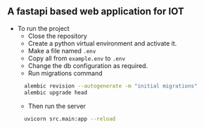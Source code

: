 ## A fastapi based web application for IOT

- To run the project
    - Close the repository
    - Create a python virtual environment and activate it.
    - Make a file named ``.env``
    - Copy all from ``example.env`` to ``.env``
    - Change the db configuration as required.
    - Run migrations command
  ```bash
    alembic revision --autogenerate -m "initial migrations"
    alembic upgrade head
  ```
    - Then run the server 
  ```bash
    uvicorn src.main:app --reload
    ```